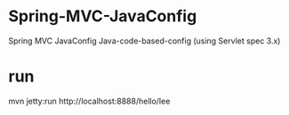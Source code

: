 # Spring-MVC-JavaConfig
Spring MVC JavaConfig
Java-code-based-config (using Servlet spec 3.x)

# run
mvn jetty:run
http://localhost:8888/hello/lee
